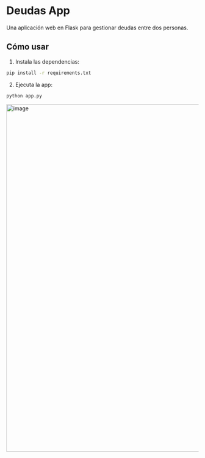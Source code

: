 # Deudas App

Una aplicación web en Flask para gestionar deudas entre dos personas.

## Cómo usar

1. Instala las dependencias:
```bash
pip install -r requirements.txt
```

2. Ejecuta la app:
```bash
python app.py
```

<img width="985" height="908" alt="image" src="https://github.com/user-attachments/assets/e7c67a96-b556-4185-bf70-f363686657a8" />
